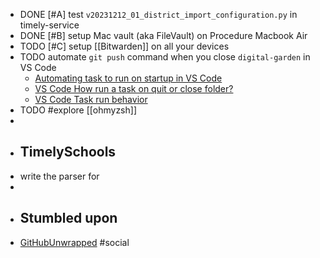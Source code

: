 - DONE [#A] test `v20231212_01_district_import_configuration.py` in timely-service
- DONE [#B] setup Mac vault (aka FileVault) on Procedure Macbook Air
- TODO [#C] setup [[Bitwarden]] on all your devices
- TODO automate `git push` command when you close `digital-garden` in VS Code
	- [Automating task to run on startup in VS Code](https://sdivakarrajesh.medium.com/automating-task-to-run-on-startup-in-vscode-fe30d7f99454)
	- [VS Code How run a task on quit or close folder?](https://stackoverflow.com/a/77058296/7753274)
	- [VS Code Task run behavior](https://code.visualstudio.com/docs/editor/tasks#_run-behavior)
- TODO #explore [[ohmyzsh]]
-
- ## TimelySchools
- write the parser for
-
- ## Stumbled upon
- [GitHubUnwrapped](https://githubunwrapped.com/) #social